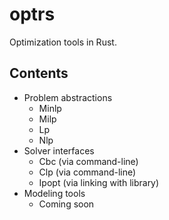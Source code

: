 # optrs

Optimization tools in Rust.

## Contents

* Problem abstractions
  * Minlp
  * Milp
  * Lp
  * Nlp
* Solver interfaces
  * Cbc (via command-line)
  * Clp (via command-line)
  * Ipopt (via linking with library)
* Modeling tools
  * Coming soon
